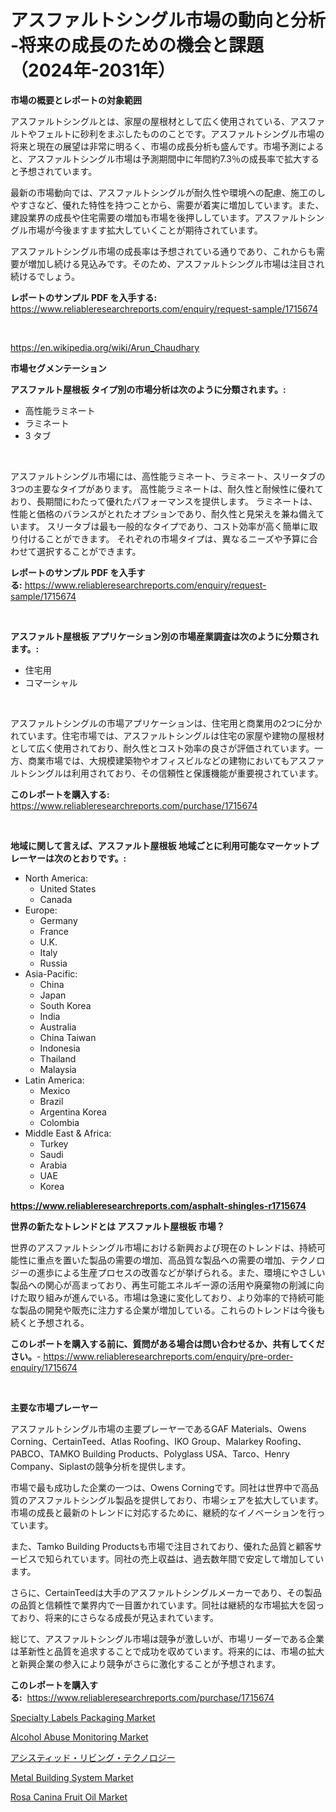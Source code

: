 <p><h1>アスファルトシングル市場の動向と分析 -将来の成長のための機会と課題（2024年-2031年）</h1></p><p><strong>市場の概要とレポートの対象範囲</strong></p>
<p><p>アスファルトシングルとは、家屋の屋根材として広く使用されている、アスファルトやフェルトに砂利をまぶしたもののことです。アスファルトシングル市場の将来と現在の展望は非常に明るく、市場の成長分析も盛んです。市場予測によると、アスファルトシングル市場は予測期間中に年間約7.3％の成長率で拡大すると予想されています。</p><p>最新の市場動向では、アスファルトシングルが耐久性や環境への配慮、施工のしやすさなど、優れた特性を持つことから、需要が着実に増加しています。また、建設業界の成長や住宅需要の増加も市場を後押ししています。アスファルトシングル市場が今後ますます拡大していくことが期待されています。</p><p>アスファルトシングル市場の成長率は予想されている通りであり、これからも需要が増加し続ける見込みです。そのため、アスファルトシングル市場は注目され続けるでしょう。</p></p>
<p><strong>レポートのサンプル PDF を入手する:</strong> <a href="https://www.reliableresearchreports.com/enquiry/request-sample/1715674">https://www.reliableresearchreports.com/enquiry/request-sample/1715674</a></p>
<p>&nbsp;</p>
<p><a href="https://en.wikipedia.org/wiki/Arun_Chaudhary">https://en.wikipedia.org/wiki/Arun_Chaudhary</a></p>
<p><strong>市場セグメンテーション</strong></p>
<p><strong>アスファルト屋根板 タイプ別の市場分析は次のように分類されます。:</strong></p>
<p><ul><li>高性能ラミネート</li><li>ラミネート</li><li>3 タブ</li></ul></p>
<p>&nbsp;</p>
<p><p>アスファルトシングル市場には、高性能ラミネート、ラミネート、スリータブの3つの主要なタイプがあります。 高性能ラミネートは、耐久性と耐候性に優れており、長期間にわたって優れたパフォーマンスを提供します。 ラミネートは、性能と価格のバランスがとれたオプションであり、耐久性と見栄えを兼ね備えています。 スリータブは最も一般的なタイプであり、コスト効率が高く簡単に取り付けることができます。 それぞれの市場タイプは、異なるニーズや予算に合わせて選択することができます。</p></p>
<p><strong>レポートのサンプル PDF を入手する:</strong>&nbsp;<a href="https://www.reliableresearchreports.com/enquiry/request-sample/1715674">https://www.reliableresearchreports.com/enquiry/request-sample/1715674</a></p>
<p>&nbsp;</p>
<p><strong> アスファルト屋根板 アプリケーション別の市場産業調査は次のように分類されます。:</strong></p>
<p><ul><li>住宅用</li><li>コマーシャル</li></ul></p>
<p>&nbsp;</p>
<p><p>アスファルトシングルの市場アプリケーションは、住宅用と商業用の2つに分かれています。住宅市場では、アスファルトシングルは住宅の家屋や建物の屋根材として広く使用されており、耐久性とコスト効率の良さが評価されています。一方、商業市場では、大規模建築物やオフィスビルなどの建物においてもアスファルトシングルは利用されており、その信頼性と保護機能が重要視されています。</p></p>
<p><strong>このレポートを購入する:</strong>&nbsp; <a href="https://www.reliableresearchreports.com/purchase/1715674">https://www.reliableresearchreports.com/purchase/1715674</a></p>
<p>&nbsp;</p>
<p><strong>地域に関して言えば、アスファルト屋根板 地域ごとに利用可能なマーケットプレーヤーは次のとおりです。:</strong></p>
<p><ul>
    <li>
        North America:
        <ul>
            <li>United States</li>
            <li>Canada</li>
        </ul>
    </li>
    <li>
        Europe:
        <ul>
            <li>Germany</li>
            <li>France</li>
            <li>U.K.</li>
            <li>Italy</li>
            <li>Russia</li>
        </ul>
    </li>
    <li>
        Asia-Pacific:
        <ul>
            <li>China</li>
            <li>Japan</li>
            <li>South Korea</li>
            <li>India</li>
            <li>Australia</li>
            <li>China Taiwan</li>
            <li>Indonesia</li>
            <li>Thailand</li>
            <li>Malaysia</li>
        </ul>
    </li>
    <li>
        Latin America:
        <ul>
            <li>Mexico</li>
            <li>Brazil</li>
            <li>Argentina Korea</li>
            <li>Colombia</li>
        </ul>
    </li>
    <li>
        Middle East & Africa:
        <ul>
            <li>Turkey</li>
            <li>Saudi</li>
            <li>Arabia</li>
            <li>UAE</li>
            <li>Korea</li>
        </ul>
    </li>
    </ul></p>
<p><strong><a href="https://www.reliableresearchreports.com/asphalt-shingles-r1715674">https://www.reliableresearchreports.com/asphalt-shingles-r1715674</a></strong>&nbsp;</p>
<p><strong>世界の新たなトレンドとは アスファルト屋根板 市場？</strong></p>
<p><p>世界のアスファルトシングル市場における新興および現在のトレンドは、持続可能性に重点を置いた製品の需要の増加、高品質な製品への需要の増加、テクノロジーの進歩による生産プロセスの改善などが挙げられる。また、環境にやさしい製品への関心が高まっており、再生可能エネルギー源の活用や廃棄物の削減に向けた取り組みが進んでいる。市場は急速に変化しており、より効率的で持続可能な製品の開発や販売に注力する企業が増加している。これらのトレンドは今後も続くと予想される。</p></p>
<p><strong>このレポートを購入する前に、質問がある場合は問い合わせるか、共有してください。</strong>- <a href="https://www.reliableresearchreports.com/enquiry/pre-order-enquiry/1715674">https://www.reliableresearchreports.com/enquiry/pre-order-enquiry/1715674</a></p>
<p>&nbsp;</p>
<p><strong>主要な市場プレーヤー</strong></p>
<p><p>アスファルトシングル市場の主要プレーヤーであるGAF Materials、Owens Corning、CertainTeed、Atlas Roofing、IKO Group、Malarkey Roofing、PABCO、TAMKO Building Products、Polyglass USA、Tarco、Henry Company、Siplastの競争分析を提供します。</p><p>市場で最も成功した企業の一つは、Owens Corningです。同社は世界中で高品質のアスファルトシングル製品を提供しており、市場シェアを拡大しています。市場の成長と最新のトレンドに対応するために、継続的なイノベーションを行っています。</p><p>また、Tamko Building Productsも市場で注目されており、優れた品質と顧客サービスで知られています。同社の売上収益は、過去数年間で安定して増加しています。</p><p>さらに、CertainTeedは大手のアスファルトシングルメーカーであり、その製品の品質と信頼性で業界内で一目置かれています。同社は継続的な市場拡大を図っており、将来的にさらなる成長が見込まれています。</p><p>総じて、アスファルトシングル市場は競争が激しいが、市場リーダーである企業は革新性と品質を追求することで成功を収めています。将来的には、市場の拡大と新興企業の参入により競争がさらに激化することが予想されます。</p></p>
<p><strong>このレポートを購入する:</strong>&nbsp;&nbsp;<a href="https://www.reliableresearchreports.com/purchase/1715674">https://www.reliableresearchreports.com/purchase/1715674</a></p>
<p><p><a href="https://github.com/ChiragRp1/Market-Research-Report-List-5/blob/main/specialty-labels-packaging-market.md">Specialty Labels Packaging Market</a></p><p><a href="https://issuu.com/reportprime-2/docs/alcohol-abuse-monitoring-market-size-2030.pptx">Alcohol Abuse Monitoring Market</a></p><p><a href="https://github.com/DanykaKilback/Market-Research-Report-List-2/blob/main/2269662185812.md">アシスティッド・リビング・テクノロジー</a></p><p><a href="https://medium.com/@jeancoleman732/metal-building-system-market-trends-focusing-on-metal-building-system-market-insight-and-forecast-0e5e4dc743f6">Metal Building System Market</a></p><p><a href="https://github.com/amayrani15moore/Market-Research-Report-List-1/blob/main/rosa-canina-fruit-oil-market.md">Rosa Canina Fruit Oil Market</a></p></p>